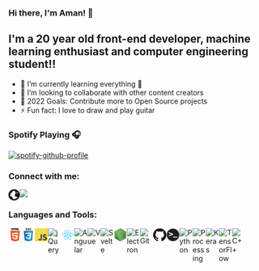 ### Hi there, I'm Aman! 👋

## I'm a 20 year old front-end developer, machine learning enthusiast and computer engineering student!!

- 🌱 I’m currently learning everything 🤣
- 👯 I’m looking to collaborate with other content creators
- 🥅 2022 Goals: Contribute more to Open Source projects
- ⚡ Fun fact: I love to draw and play guitar

### Spotify Playing 🎧

[![spotify-github-profile](https://spotify-github-profile.vercel.app/api/view?uid=31vsn2eqpcluxszyi67cwegjfday&cover_image=true&theme=natemoo-re)](https://spotify-github-profile.vercel.app/api/view?uid=31vsn2eqpcluxszyi67cwegjfday&redirect=true)

### Connect with me:

[<img align="left" width="22px" src="https://raw.githubusercontent.com/iconic/open-iconic/master/svg/globe.svg" />][website]
[<img align="left" width="22px" src="https://cdn.jsdelivr.net/npm/simple-icons@v3/icons/linkedin.svg" />][linkedin]

<br />

### Languages and Tools:

<img align="left" alt="HTML5" width="26px" src="https://raw.githubusercontent.com/github/explore/80688e429a7d4ef2fca1e82350fe8e3517d3494d/topics/html/html.png" title="HTML"/>
<img align="left" alt="CSS3" width="26px" src="https://raw.githubusercontent.com/github/explore/80688e429a7d4ef2fca1e82350fe8e3517d3494d/topics/css/css.png" title="CSS"/>
<img align="left" alt="JavaScript" width="26px" src="https://raw.githubusercontent.com/github/explore/80688e429a7d4ef2fca1e82350fe8e3517d3494d/topics/javascript/javascript.png"  title="JavaScript"/>
<img align="left" alt="jQuery" width="26px" src="https://www.logolynx.com/images/logolynx/2a/2ab4daf7454eef5b0f564a00ed616a7d.png" title="jQuery" />
<img align="left" alt="React" width="26px" src="https://raw.githubusercontent.com/github/explore/80688e429a7d4ef2fca1e82350fe8e3517d3494d/topics/react/react.png" title="React"/>
<img align="left" alt="Angular" width="26px" src="https://cdn.iconscout.com/icon/free/png-512/angular-2038881-1720094.png" title="Angular" />
<img align="left" alt="Vue" width="26px" src="https://cdn.iconscout.com/icon/free/png-512/vue-282497.png" title="Vue" />
<img align="left" alt="Svelte" width="26px" src="https://upload.wikimedia.org/wikipedia/commons/thumb/1/1b/Svelte_Logo.svg/1200px-Svelte_Logo.svg.png" title="Svelte" />
<img align="left" alt="Node.js" width="26px" src="https://raw.githubusercontent.com/github/explore/80688e429a7d4ef2fca1e82350fe8e3517d3494d/topics/nodejs/nodejs.png" title="Node" />
<img align="left" alt="Electron" width="26px" src="https://upload.wikimedia.org/wikipedia/commons/thumb/9/91/Electron_Software_Framework_Logo.svg/1024px-Electron_Software_Framework_Logo.svg.png" title="Electron" />
<img align="left" alt="Git" width="26px" src="https://git-scm.com/images/logos/downloads/Git-Icon-1788C.png" title="Git" />
<img align="left" alt="GitHub" width="26px" src="https://raw.githubusercontent.com/github/explore/78df643247d429f6cc873026c0622819ad797942/topics/github/github.png" title="GitHub" />
<img align="left" alt="Terminal" width="26px" src="https://raw.githubusercontent.com/github/explore/80688e429a7d4ef2fca1e82350fe8e3517d3494d/topics/terminal/terminal.png" title="Terminal" />
<img align="left" alt="Python" width="26px" src="https://cdn4.iconfinder.com/data/icons/logos-and-brands/512/267_Python_logo-512.png" title="Python" />
<img align="left" alt="Processing" width="26px" src="https://processing.org/img/processing3-logo.png" title="Processing" />
<img align="left" alt="Keras" width="26px" src="https://img.stackshare.io/service/5601/keras.png" title="Keras" />
<img align="left" alt="TensorFlow" width="26px" src="https://upload.wikimedia.org/wikipedia/commons/thumb/2/2d/Tensorflow_logo.svg/1200px-Tensorflow_logo.svg.png" title="Tensorflow" />
<img align="left" alt="C++" width="26px" src="https://raw.githubusercontent.com/isocpp/logos/master/cpp_logo.png" title="C++" />



<br />
<br />

[website]: amanmahendroo.github.io
[linkedin]: https://www.linkedin.com/in/aman-mahendroo-974b26194/
